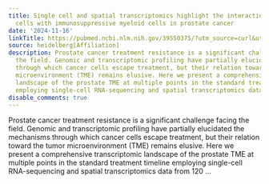 ```yaml
---
title: Single cell and spatial transcriptomics highlight the interaction of club-like
  cells with immunosuppressive myeloid cells in prostate cancer
date: '2024-11-16'
linkTitle: https://pubmed.ncbi.nlm.nih.gov/39550375/?utm_source=curl&utm_medium=rss&utm_campaign=pubmed-2&utm_content=1FakS-2QOkCT8HsMOQP1bCRQ4YzyumYOmxmF0moLsQ3dFB1E9V&fc=20220326224207&ff=20241117172407&v=2.18.0.post9+e462414
source: heidelberg[Affiliation]
description: Prostate cancer treatment resistance is a significant challenge facing
  the field. Genomic and transcriptomic profiling have partially elucidated the mechanisms
  through which cancer cells escape treatment, but their relation toward the tumor
  microenvironment (TME) remains elusive. Here we present a comprehensive transcriptomic
  landscape of the prostate TME at multiple points in the standard treatment timeline
  employing single-cell RNA-sequencing and spatial transcriptomics data from 120 ...
disable_comments: true
---
```

Prostate cancer treatment resistance is a significant challenge facing the field. Genomic and transcriptomic profiling have partially elucidated the mechanisms through which cancer cells escape treatment, but their relation toward the tumor microenvironment (TME) remains elusive. Here we present a comprehensive transcriptomic landscape of the prostate TME at multiple points in the standard treatment timeline employing single-cell RNA-sequencing and spatial transcriptomics data from 120 ...